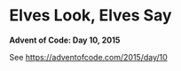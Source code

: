 # Elves Look, Elves Say

**Advent of Code: Day 10, 2015**

See https://adventofcode.com/2015/day/10
